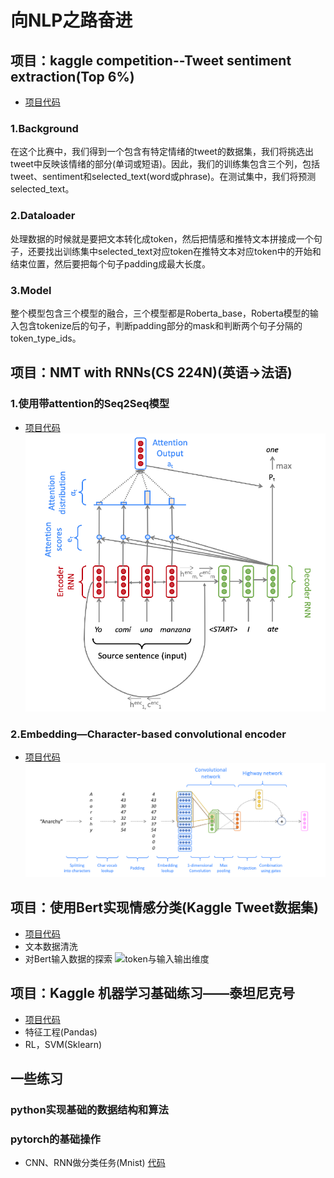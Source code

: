 # 向NLP之路奋进
## 项目：kaggle competition--Tweet sentiment extraction(Top 6%)
+ [项目代码](https://github.com/wuzhixin1010/Practice/tree/master/%E7%89%B9%E5%BE%81%E6%8F%90%E5%8F%96Kaggle-Tweet%20sentiment%20extration)
### 1.Background
在这个比赛中，我们得到一个包含有特定情绪的tweet的数据集，我们将挑选出tweet中反映该情绪的部分(单词或短语)。因此，我们的训练集包含三个列，包括tweet、sentiment和selected_text(word或phrase)。在测试集中，我们将预测selected_text。
### 2.Dataloader
处理数据的时候就是要把文本转化成token，然后把情感和推特文本拼接成一个句子，还要找出训练集中selected_text对应token在推特文本对应token中的开始和结束位置，然后要把每个句子padding成最大长度。
### 3.Model
整个模型包含三个模型的融合，三个模型都是Roberta_base，Roberta模型的输入包含tokenize后的句子，判断padding部分的mask和判断两个句子分隔的token_type_ids。
## 项目：NMT with RNNs(CS 224N)(英语->法语)
### 1.使用带attention的Seq2Seq模型    
+ [项目代码](https://github.com/wuzhixin1010/Practice/tree/master/%E6%9C%BA%E5%99%A8%E7%BF%BB%E8%AF%91cs224N/CS224N-a4/a4)
![attention](图片/nmt-attention.png)

### 2.Embedding—Character-based convolutional encoder
+ [项目代码](https://github.com/wuzhixin1010/Practice/tree/master/%E6%9C%BA%E5%99%A8%E7%BF%BB%E8%AF%91cs224N/CS224N-a5)
![embedding](图片/nmt-embedding.png)


## 项目：使用Bert实现情感分类(Kaggle Tweet数据集) 
+ [项目代码](情感分类/bert_sentiment_clasifacation.ipynb)
+ 文本数据清洗
+ 对Bert输入数据的探索
![token与输入输出维度](https://github.com/wuzhixin1010/Practice/blob/master/%E5%9B%BE%E7%89%87/1.png)

## 项目：Kaggle 机器学习基础练习——泰坦尼克号  
+ [项目代码](机器学习—泰坦尼克号/tatannic.ipynb)
+ 特征工程(Pandas)
+ RL，SVM(Sklearn)

## 一些练习
### python实现基础的数据结构和算法
### pytorch的基础操作
+ CNN、RNN做分类任务(Mnist)  [代码](pytorch的基础练习/pytorch-10CNN.py)
